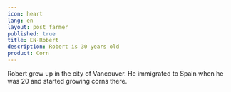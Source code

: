 ```yaml
---
icon: heart
lang: en
layout: post_farmer
published: true
title: EN-Robert
description: Robert is 30 years old
product: Corn
---
```

Robert grew up in the city of Vancouver. He immigrated to Spain when he was 20 and started growing corns there.

